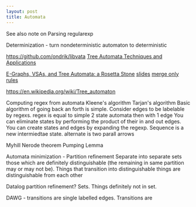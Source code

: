 ```yaml
---
layout: post
title: Automata
---
```


See also note on Parsing regularexp



Determinization - turn nondeterministic automaton to deterministic


https://github.com/ondrik/libvata
[Tree Automata Techniques and Applications](https://jacquema.gitlabpages.inria.fr/files/tata.pdf)


[E-Graphs, VSAs, and Tree Automata: a Rosetta Stone](https://remy.wang/reports/dfta.pdf) [slides](https://docs.google.com/presentation/d/1oDNmzxJpsdLE51lmybcfzzzv4jRLDdrVpmMhMpFEoFk/edit?usp=sharing) [merge only rules](https://gist.github.com/remysucre/1788cf0153d7db240e751fb698f74d99)


https://en.wikipedia.org/wiki/Tree_automaton



Computing regex from automata
Kleene's algorithm
Tarjan's algorithm
Basic algorithm of going back an forth is simple.
Consider edges to be labelable by regexs. regex is equal to simple 2 state automata then with 1 edge
You can eliminate states by performing the product of their in and out edges.
You can create states and edges by expanding the regexp. Sequence is a new intermiedtae state. alternate is two parall arrows







Myhill Nerode theorem
Pumping Lemma


Automata minimization - Partition refinement
Separate into separate sets those which are definitely distinguishable (the remaining in same partition may or may not be). Things that transition into distinguishable things are distinguishable from each other

Datalog partition refinement?
Sets. Things definitely not in set.

DAWG - transitions are single labelled edges. Transitions are
